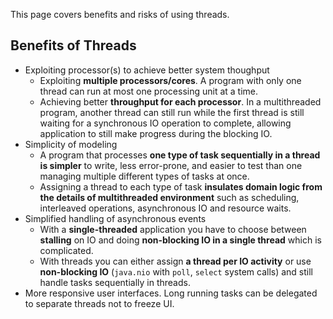 This page covers benefits and risks of using threads.

## Benefits of Threads
* Exploiting processor(s) to achieve better system thoughput
    * Exploiting **multiple processors/cores**. A program with only one thread can run at most one processing unit at a time.
    * Achieving better **throughput for each processor**. In a multithreaded program, another thread can still run while the first thread is still waiting for a synchronous IO operation to complete, allowing application to still make progress during the blocking IO.
* Simplicity of modeling
    * A program that processes **one type of task sequentially in a thread is simpler** to write, less error-prone, and easier to test than one managing multiple different types of tasks at once.
    * Assigning a thread to each type of task **insulates domain logic from the details of multithreaded environment** such as scheduling, interleaved operations, asynchronous IO and resource waits.
* Simplified handling of asynchronous events
    * With a **single-threaded** application you have to choose between **stalling** on IO and doing **non-blocking IO in a single thread** which is complicated.
    * With threads you can either assign **a thread per IO activity** or use **non-blocking IO** (`java.nio` with `poll`, `select` system calls) and still handle tasks sequentially in threads.
* More responsive user interfaces. Long running tasks can be delegated to separate threads not to freeze UI.